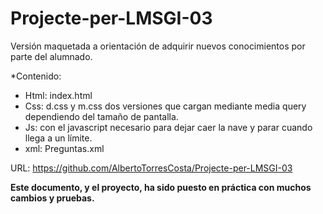 # Projecte-per-LMSGI-03
Versión maquetada a orientación de adquirir nuevos conocimientos por parte del alumnado.

*Contenido:
* Html: index.html
* Css: d.css y m.css dos versiones que cargan mediante media query dependiendo del tamaño de pantalla.
* Js: con el javascript necesario para dejar caer la nave y parar cuando llega a un límite.
* xml: Preguntas.xml

URL: https://github.com/AlbertoTorresCosta/Projecte-per-LMSGI-03


**Este documento, y el proyecto, ha sido puesto en práctica con muchos cambios y pruebas.**

